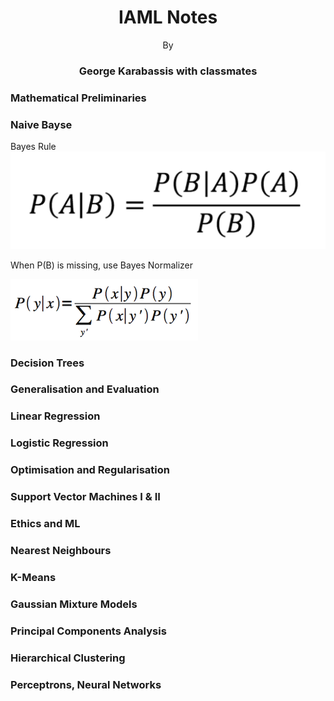 
<h1 align="center">IAML Notes</h1>
<p align="center">By</p>
<h3 align="center">George Karabassis with classmates</h1>


### Mathematical Preliminaries


### Naive Bayse

Bayes Rule
![bayes rule](assets/images/NB/bayes_rule.png)

When P(B) is missing, use Bayes Normalizer

![bayes rule](assets/images/NB/bayes_normalizer.png)




### Decision Trees


### Generalisation and Evaluation


### Linear Regression


### Logistic Regression


### Optimisation and Regularisation


### Support Vector Machines I & II


### Ethics and ML


### Nearest Neighbours


### K-Means


### Gaussian Mixture Models


### Principal Components Analysis


### Hierarchical Clustering


### Perceptrons, Neural Networks
